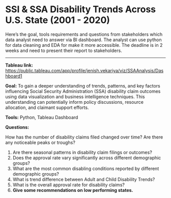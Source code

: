 # SSI & SSA Disability Trends Across U.S. State (2001 - 2020)

Here’s the goal, tools requirements and questions from stakeholders which data analyst need to answer via BI dashboard. The analyst can use python for data cleaning and EDA for make it more accessible. The deadline is in 2 weeks and need to present their report to stakeholders.

---
**Tableau link:** https://public.tableau.com/app/profile/jenish.vekariya/viz/SSAAnalysis/Dashboard1

**Goal:** To gain a deeper understanding of trends, patterns, and key factors influencing Social Security Administration (SSA) disability claim outcomes using data visualization and business intelligence techniques. This understanding can potentially inform policy discussions, resource allocation, and claimant support efforts.

**Tools:** Python, Tableau Dashboard

**Questions:**

How has the number of disability claims filed changed over time? Are there any noticeable peaks or troughs?

1. Are there seasonal patterns in disability claim filings or outcomes?
2. Does the approval rate vary significantly across different demographic groups?
3. What are the most common disabling conditions reported by different demographic groups?
4. What is trend difference between Adult and Child Disability Trends?
5. What is the overall approval rate for disability claims? 
6. **Give some recommendations on low performing states.**
